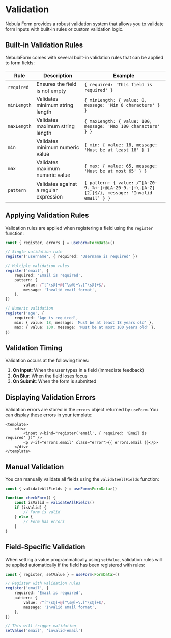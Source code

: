 # Validation

Nebula Form provides a robust validation system that allows you to validate form inputs with built-in rules or custom validation logic.

## Built-in Validation Rules

NebulaForm comes with several built-in validation rules that can be applied to form fields:

| Rule        | Description                            | Example                                                                                        |
| ----------- | -------------------------------------- | ---------------------------------------------------------------------------------------------- |
| `required`  | Ensures the field is not empty         | `{ required: 'This field is required' }`                                                       |
| `minLength` | Validates minimum string length        | `{ minLength: { value: 8, message: 'Min 8 characters' } }`                                     |
| `maxLength` | Validates maximum string length        | `{ maxLength: { value: 100, message: 'Max 100 characters' } }`                                 |
| `min`       | Validates minimum numeric value        | `{ min: { value: 18, message: 'Must be at least 18' } }`                                       |
| `max`       | Validates maximum numeric value        | `{ max: { value: 65, message: 'Must be at most 65' } }`                                        |
| `pattern`   | Validates against a regular expression | `{ pattern: { value: /^[A-Z0-9._%+-]+@[A-Z0-9.-]+\.[A-Z]{2,}$/i, message: 'Invalid email' } }` |

## Applying Validation Rules

Validation rules are applied when registering a field using the `register` function:

```typescript
const { register, errors } = useForm<FormData>()

// Single validation rule
register('username', { required: 'Username is required' })

// Multiple validation rules
register('email', {
	required: 'Email is required',
	pattern: {
		value: /^[^\s@]+@[^\s@]+\.[^\s@]+$/,
		message: 'Invalid email format',
	},
})

// Numeric validation
register('age', {
	required: 'Age is required',
	min: { value: 18, message: 'Must be at least 18 years old' },
	max: { value: 100, message: 'Must be at most 100 years old' },
})
```

## Validation Timing

Validation occurs at the following times:

1. **On Input**: When the user types in a field (immediate feedback)
2. **On Blur**: When the field loses focus
3. **On Submit**: When the form is submitted

## Displaying Validation Errors

Validation errors are stored in the `errors` object returned by `useForm`. You can display these errors in your template:

```vue
<template>
	<div>
		<input v-bind="register('email', { required: 'Email is required' })" />
		<p v-if="errors.email" class="error">{{ errors.email }}</p>
	</div>
</template>
```

## Manual Validation

You can manually validate all fields using the `validateAllFields` function:

```typescript
const { validateAllFields } = useForm<FormData>()

function checkForm() {
	const isValid = validateAllFields()
	if (isValid) {
		// Form is valid
	} else {
		// Form has errors
	}
}
```

## Field-Specific Validation

When setting a value programmatically using `setValue`, validation rules will be applied automatically if the field has been registered with rules:

```typescript
const { register, setValue } = useForm<FormData>()

// Register with validation rules
register('email', {
	required: 'Email is required',
	pattern: {
		value: /^[^\s@]+@[^\s@]+\.[^\s@]+$/,
		message: 'Invalid email format',
	},
})

// This will trigger validation
setValue('email', 'invalid-email')
```
